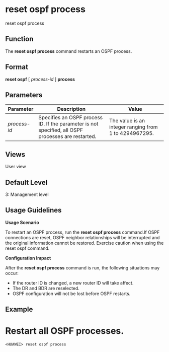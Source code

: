 reset ospf process
==================

reset ospf process

Function
--------



The **reset ospf process** command restarts an OSPF process.




Format
------

**reset ospf** [ *process-id* ] **process**


Parameters
----------

| Parameter | Description | Value |
| --- | --- | --- |
| *process-id* | Specifies an OSPF process ID.  If the parameter is not specified, all OSPF processes are restarted. | The value is an integer ranging from 1 to 4294967295. |



Views
-----

User view


Default Level
-------------

3: Management level


Usage Guidelines
----------------

**Usage Scenario**

To restart an OSPF process, run the **reset ospf process** command.If OSPF connections are reset, OSPF neighbor relationships will be interrupted and the original information cannot be restored. Exercise caution when using the reset ospf command.

**Configuration Impact**

After the **reset ospf process** command is run, the following situations may occur:

* If the router ID is changed, a new router ID will take affect.
* The DR and BDR are reselected.
* OSPF configuration will not be lost before OSPF restarts.

Example
-------

# Restart all OSPF processes.
```
<HUAWEI> reset ospf process

```
